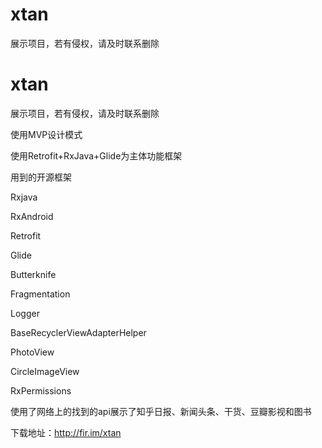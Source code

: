 # xtan
展示项目，若有侵权，请及时联系删除

# xtan
展示项目，若有侵权，请及时联系删除

使用MVP设计模式

使用Retrofit+RxJava+Glide为主体功能框架 

用到的开源框架

Rxjava

RxAndroid

Retrofit

Glide

Butterknife

Fragmentation

Logger

BaseRecyclerViewAdapterHelper

PhotoView

CircleImageView

RxPermissions

使用了网络上的找到的api展示了知乎日报、新闻头条、干货、豆瓣影视和图书 

下载地址：http://fir.im/xtan
